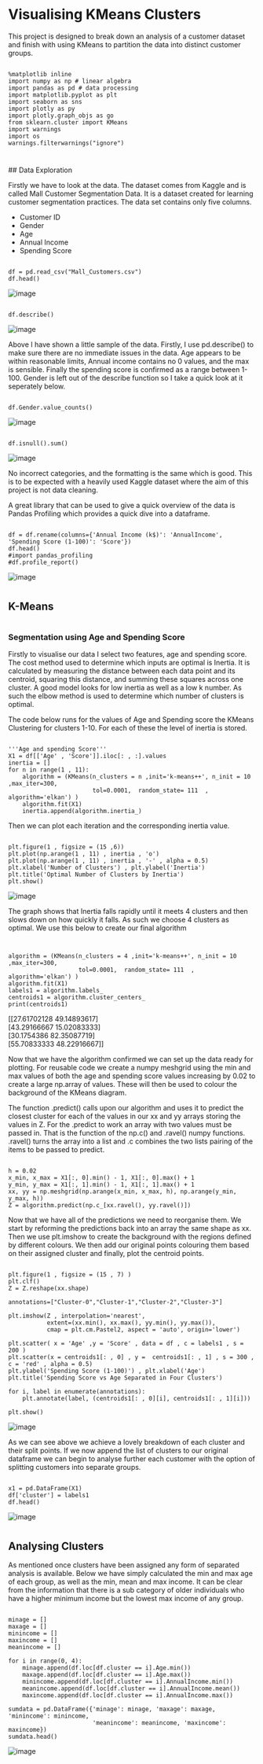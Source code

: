 Visualising KMeans Clusters
========================

This project is designed to break down an analysis of a customer dataset and finish with using KMeans to partition the data into distinct customer groups.

<pre><code class="language-python">
%matplotlib inline
import numpy as np # linear algebra
import pandas as pd # data processing
import matplotlib.pyplot as plt 
import seaborn as sns 
import plotly as py
import plotly.graph_objs as go
from sklearn.cluster import KMeans
import warnings
import os
warnings.filterwarnings("ignore")
</code></pre>

<h1 id="dt-exploration"></h1>
## Data Exploration

Firstly we have to look at the data. The dataset comes from Kaggle and is called Mall Customer Segmentation Data. It is a dataset created for learning customer segmentation practices. The data set contains only five columns.

- Customer ID
- Gender
- Age
- Annual Income
- Spending Score

<pre><code class="language-python">
df = pd.read_csv("Mall_Customers.csv")
df.head()
</code></pre>

![image](../static/images/pictures/custClust/custClust_1.png)

<pre><code class="language-python">
df.describe()
</code></pre>

![image](../static/images/pictures/custClust/custClust_2.png)

Above I have shown a little sample of the data. Firstly, I use pd.describe() to make sure there are no immediate issues in the data. Age appears to be within reasonable limits, Annual income contains no 0 values, and the max is sensible. Finally the spending score is confirmed as a range between 1-100. Gender is left out of the describe function so I take a quick look at it seperately below.

<pre><code class="language-python">
df.Gender.value_counts()
</code></pre>

![image](../static/images/pictures/custClust/custClust_3.png)

<pre><code class="language-python">
df.isnull().sum()
</code></pre>

![image](../static/images/pictures/custClust/custClust_4.png)

No incorrect categories, and the formatting is the same which is good. This is to be expected with a heavily used Kaggle dataset where the aim of this project is not data cleaning.

A great library that can be used to give a quick overview of the data is Pandas Profiling which provides a quick dive into a dataframe.

<pre><code class="language-python">
df = df.rename(columns={'Annual Income (k$)': 'AnnualIncome', 'Spending Score (1-100)': 'Score'})
df.head()
#import pandas_profiling
#df.profile_report()
</code></pre>

![image](../static/images/pictures/custClust/custClust_5.png)

<h1 id="kmeans"></h1>

## K-Means

<h1 id="segmentation"></h1>

### Segmentation using Age and Spending Score
Firstly to visualise our data I select two features, age and spending score. The cost method used to determine which inputs are optimal is Inertia. It is calculated by measuring the distance between each data point and its centroid, squaring this distance, and summing these squares across one cluster. A good model looks for low inertia as well as a low k number. As such the elbow method is used to determine which number of clusters is optimal.

The code below runs for the values of Age and Spending score the KMeans Clustering for clusters 1-10. For each of these the level of inertia is stored.

<pre><code class="language-python">
'''Age and spending Score'''
X1 = df[['Age' , 'Score']].iloc[: , :].values
inertia = []
for n in range(1 , 11):
    algorithm = (KMeans(n_clusters = n ,init='k-means++', n_init = 10 ,max_iter=300, 
                        tol=0.0001,  random_state= 111  , algorithm='elkan') )
    algorithm.fit(X1)
    inertia.append(algorithm.inertia_)
</code></pre>

Then we can plot each iteration and the corresponding inertia value.

<pre><code class="language-python">
plt.figure(1 , figsize = (15 ,6))
plt.plot(np.arange(1 , 11) , inertia , 'o')
plt.plot(np.arange(1 , 11) , inertia , '-' , alpha = 0.5)
plt.xlabel('Number of Clusters') , plt.ylabel('Inertia')
plt.title('Optimal Number of Clusters by Inertia')
plt.show()
</code></pre>

![image](../static/images/pictures/custClust/custClust_6.png)

The graph shows that Inertia falls rapidly until it meets 4 clusters and then slows down on how quickly it falls. As such we choose 4 clusters as optimal. We use this below to create our final algorithm

<pre><code class="language-python">

algorithm = (KMeans(n_clusters = 4 ,init='k-means++', n_init = 10 ,max_iter=300, 
                    tol=0.0001,  random_state= 111  , algorithm='elkan') )
algorithm.fit(X1)
labels1 = algorithm.labels_
centroids1 = algorithm.cluster_centers_
print(centroids1)
</code></pre>

[[27.61702128 49.14893617] <br>
 [43.29166667 15.02083333]<br>
 [30.1754386  82.35087719]<br>
 [55.70833333 48.22916667]]

 Now that we have the algorithm confirmed we can set up the data ready for plotting. For reusable code we create a numpy meshgrid using the min and max values of both the age and spending score values increasing by 0.02 to create a large np.array of values. These will then be used to colour the background of the KMeans diagram.

The function .predict() calls upon our algorithm and uses it to predict the closest cluster for each of the values in our xx and yy arrays storing the values in Z. For the .predict to work an array with two values must be passed in. That is the function of the np.c() and .ravel() numpy functions. .ravel() turns the array into a list and .c combines the two lists pairing of the items to be passed to predict.

<pre><code class="language-python">
h = 0.02
x_min, x_max = X1[:, 0].min() - 1, X1[:, 0].max() + 1
y_min, y_max = X1[:, 1].min() - 1, X1[:, 1].max() + 1
xx, yy = np.meshgrid(np.arange(x_min, x_max, h), np.arange(y_min, y_max, h))
Z = algorithm.predict(np.c_[xx.ravel(), yy.ravel()]) 
</code></pre>


Now that we have all of the predictions we need to reorganise them. We start by reforming the predictions back into an array the same shape as xx. Then we use plt.imshow to create the background with the regions defined by different colours. We then add our original points colouring them based on their assigned cluster and finally, plot the centroid points.

<pre><code class="language-python">
plt.figure(1 , figsize = (15 , 7) )
plt.clf()
Z = Z.reshape(xx.shape)

annotations=["Cluster-0","Cluster-1","Cluster-2","Cluster-3"]

plt.imshow(Z , interpolation='nearest', 
           extent=(xx.min(), xx.max(), yy.min(), yy.max()),
           cmap = plt.cm.Pastel2, aspect = 'auto', origin='lower')

plt.scatter( x = 'Age' ,y = 'Score' , data = df , c = labels1 , s = 200 )
plt.scatter(x = centroids1[: , 0] , y =  centroids1[: , 1] , s = 300 , c = 'red' , alpha = 0.5)
plt.ylabel('Spending Score (1-100)') , plt.xlabel('Age')
plt.title('Spending Score vs Age Separated in Four Clusters')

for i, label in enumerate(annotations):
    plt.annotate(label, (centroids1[: , 0][i], centroids1[: , 1][i]))

plt.show()
</code></pre>

![image](../static/images/pictures/custClust/custClust_7.png)

As we can see above we achieve a lovely breakdown of each cluster and their split points. If we now append the list of clusters to our original dataframe we can begin to analyse further each customer with the option of splitting customers into separate groups.

<pre><code class="language-python">
x1 = pd.DataFrame(X1)
df['cluster'] = labels1
df.head()
</code></pre>

![image](../static/images/pictures/custClust/custClust_8.png)

<h1 id="analysingClusters"></h1>

## Analysing Clusters

As mentioned once clusters have been assigned any form of separated analysis is available. Below we have simply calculated the min and max age of each group, as well as the min, mean and max income. It can be clear from the information that there is a sub category of older individuals who have a higher minimum income but the lowest max income of any group.

<pre><code class="language-python">
minage = []
maxage = []
minincome = []
maxincome = []
meanincome = []

for i in range(0, 4):
    minage.append(df.loc[df.cluster == i].Age.min())
    maxage.append(df.loc[df.cluster == i].Age.max())
    minincome.append(df.loc[df.cluster == i].AnnualIncome.min())
    meanincome.append(df.loc[df.cluster == i].AnnualIncome.mean())
    maxincome.append(df.loc[df.cluster == i].AnnualIncome.max())

sumdata = pd.DataFrame({'minage': minage, 'maxage': maxage, 'minincome': minincome, 
                        'meanincome': meanincome, 'maxincome': maxincome})
sumdata.head()
</code></pre>

![image](../static/images/pictures/custClust/custClust_9.png)

